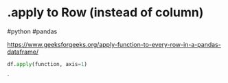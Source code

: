 # .apply to Row (instead of column)
#python #pandas 

https://www.geeksforgeeks.org/apply-function-to-every-row-in-a-pandas-dataframe/

```python
df.apply(function, axis=1)
```
`
